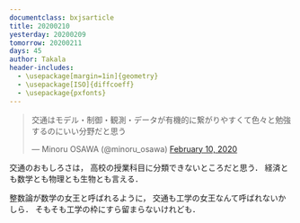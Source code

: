 ```yaml
---
documentclass: bxjsarticle
title: 20200210
yesterday: 20200209
tomorrow: 20200211
days: 45
author: Takala
header-includes:
  - \usepackage[margin=1in]{geometry}
  - \usepackage[ISO]{diffcoeff}
  - \usepackage{pxfonts}
---
```


<blockquote class="twitter-tweet"><p lang="ja" dir="ltr">交通はモデル・制御・観測・データが有機的に繋がりやすくて色々と勉強するのにいい分野だと思う</p>&mdash; Minoru OSAWA (@minoru_osawa) <a href="https://twitter.com/minoru_osawa/status/1226692455161942017?ref_src=twsrc%5Etfw">February 10, 2020</a></blockquote> <script async src="https://platform.twitter.com/widgets.js" charset="utf-8"></script>


交通のおもしろさは，
高校の授業科目に分類できないところだと思う．
経済とも数学とも物理とも生物とも言える．


整数論が数学の女王と呼ばれるように，
交通も工学の女王なんて呼ばれないかしら．
そもそも工学の枠にすら留まらないけれども．